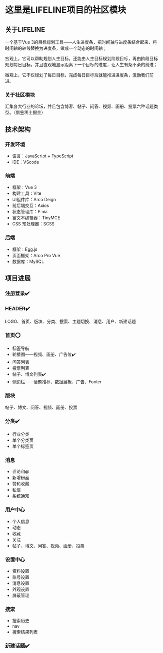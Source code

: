 # 这里是LIFELINE项目的社区模块

## 关于LIFELINE

一个基于Vue 3的目标规划工具——人生进度条，把时间轴与进度条结合起来，将时间轴的轴线替换为进度条，做成一个动态的时间轴；

宏观上，它可以帮助规划人生目标，还能由人生目标规划阶段目标，再由阶段目标规划每日目标，并且直观地显示距离下一个目标的进度，让人生有条不紊的前进；

微观上，它不仅规划了每日目标，完成每日目标后就能推进进度条，激励我们前进。

### 关于社区模块

汇集各大行业的论坛，并且包含博客、帖子、问答、视频、画册、投票六种话题类型。（借鉴稀土掘金）

## 技术架构

### 开发环境

- 语言：JavaScript + TypeScript
- IDE：VScode

### 前端

- 框架：Vue 3
- 构建工具：Vite
- UI组件库：Arco Deign
- 前后端交互：Axios
- 状态管理库：Pinia
- 富文本编辑器：TinyMCE
- CSS 预处理器：SCSS

### 后端

- 框架：Egg.js
- 页面框架：Arco Pro Vue
- 数据库：MySQL

## 项目进展

### 注册登录✔️

### HEADER✔️

LOGO、首页、版块、分类、搜索、主题切换、消息、用户、新建话题

### 首页⭕

- 标签导航
- 轮播图——视频、画册、广告位✔️
- 问答列表
- 投票列表
- 帖子、博文列表✔️
- 侧边栏——话题推荐、数据展板、广告、Footer

### 版块

帖子、博文、问答、视频、画册、投票

### 分类✔️

- 行业分类
- 单个分类页
- 单个标签页

### 消息

- 评论和@
- 新增粉丝
- 赞和收藏
- 私信
- 系统通知

### 用户中心

- 个人信息
- 动态
- 收藏
- 关注
- 帖子、博文、问答、视频、画册、投票

### 设置中心

- 资料设置
- 账号设置
- 消息设置
- 外观设置
- 屏蔽管理

### 搜索

- 搜索历史
- nav
- 搜索结果列表

### 新建话题✔️
